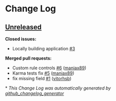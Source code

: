 # Change Log

## [Unreleased](https://github.com/sapientglobalmarkets/react-querybuilder/tree/HEAD)

**Closed issues:**

- Locally building application [\#3](https://github.com/sapientglobalmarkets/react-querybuilder/issues/3)

**Merged pull requests:**

- Custom rule controls [\#6](https://github.com/sapientglobalmarkets/react-querybuilder/pull/6) ([maniax89](https://github.com/maniax89))
- Karma tests fix [\#5](https://github.com/sapientglobalmarkets/react-querybuilder/pull/5) ([maniax89](https://github.com/maniax89))
- fix missing field [\#1](https://github.com/sapientglobalmarkets/react-querybuilder/pull/1) ([vitorhsb](https://github.com/vitorhsb))



\* *This Change Log was automatically generated by [github_changelog_generator](https://github.com/skywinder/Github-Changelog-Generator)*